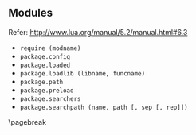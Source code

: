 ## Modules

Refer: http://www.lua.org/manual/5.2/manual.html#6.3

*   `require (modname)`
*   `package.config`
*   `package.loaded`
*   `package.loadlib (libname, funcname)`
*   `package.path`
*   `package.preload`
*   `package.searchers`
*   `package.searchpath (name, path [, sep [, rep]])`

\pagebreak